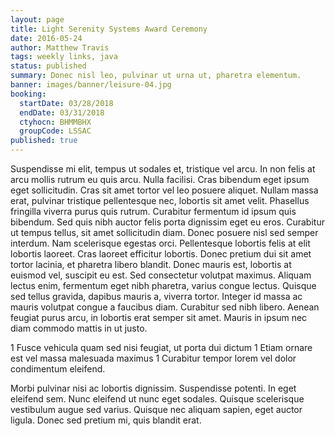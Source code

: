 ```yaml
---
layout: page
title: Light Serenity Systems Award Ceremony
date: 2016-05-24
author: Matthew Travis
tags: weekly links, java
status: published
summary: Donec nisl leo, pulvinar ut urna ut, pharetra elementum.
banner: images/banner/leisure-04.jpg
booking:
  startDate: 03/28/2018
  endDate: 03/31/2018
  ctyhocn: BHMMBHX
  groupCode: LSSAC
published: true
---
```

Suspendisse mi elit, tempus ut sodales et, tristique vel arcu. In non felis at arcu mollis rutrum eu quis arcu. Nulla facilisi. Cras bibendum eget ipsum eget sollicitudin. Cras sit amet tortor vel leo posuere aliquet. Nullam massa erat, pulvinar tristique pellentesque nec, lobortis sit amet velit. Phasellus fringilla viverra purus quis rutrum. Curabitur fermentum id ipsum quis bibendum. Sed quis nibh auctor felis porta dignissim eget eu eros. Curabitur ut tempus tellus, sit amet sollicitudin diam. Donec posuere nisl sed semper interdum. Nam scelerisque egestas orci.
Pellentesque lobortis felis at elit lobortis laoreet. Cras laoreet efficitur lobortis. Donec pretium dui sit amet tortor lacinia, et pharetra libero blandit. Donec mauris est, lobortis at euismod vel, suscipit eu est. Sed consectetur volutpat maximus. Aliquam lectus enim, fermentum eget nibh pharetra, varius congue lectus. Quisque sed tellus gravida, dapibus mauris a, viverra tortor. Integer id massa ac mauris volutpat congue a faucibus diam. Curabitur sed nibh libero. Aenean feugiat purus arcu, in lobortis erat semper sit amet. Mauris in ipsum nec diam commodo mattis in ut justo.

1 Fusce vehicula quam sed nisi feugiat, ut porta dui dictum
1 Etiam ornare est vel massa malesuada maximus
1 Curabitur tempor lorem vel dolor condimentum eleifend.

Morbi pulvinar nisi ac lobortis dignissim. Suspendisse potenti. In eget eleifend sem. Nunc eleifend ut nunc eget sodales. Quisque scelerisque vestibulum augue sed varius. Quisque nec aliquam sapien, eget auctor ligula. Donec sed pretium mi, quis blandit erat.
